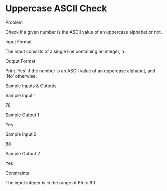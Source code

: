 # Uppercase ASCII Check

Problem





Check if a given number is the ASCII value of an uppercase alphabet or not.





Input Format



The input consists of a single line containing an integer, n.





Output Format



Print 'Yes' if the number is an ASCII value of an uppercase alphabet, and 'No' otherwise.





Sample Inputs & Outputs



Sample Input 1

78



Sample Output 1

Yes







Sample Input 2

88



Sample Output 2

Yes







Constraints



The input integer is in the range of 65 to 90.





